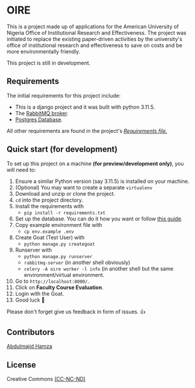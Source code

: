 # OIRE

This is a project made up of applications for the American University of Nigeria Office of Institutional Research and Effectiveness.
The project was initiated to replace the existing paper-driven activities by the university's office of institutional research and effectiveness to save on costs and be more environmentally friendly.

This project is still in development.


## Requirements
The initial requirements for this project include:

 * This is a django project and it was built with python 3.11.5.
 * The [RabbitMQ broker](https://www.rabbitmq.com/download.html).
 * [Postgres Database](https://www.postgresql.org/).

All other requirements are found in the project's *[Requirements file.](requirements.txt)*

## Quick start (for development)
To set up this project on a machine **(for preview/development only)**, you will need to:

1. Ensure a similar Python version (say 3.11.5) is installed on your machine.
2. (Optional) You may want to create a separate ``virtualenv``
3. Download and unzip or clone the project.
4. ``cd`` into the project directory.
3. Install the requirements with
    * ``pip install -r requirements.txt``
4. Set up the database. You can do it how you want or follow [this guide](docs/DATABASE_SETUP.md).
5. Copy example environment file with
    * ``cp env.example .env``
6. Create Goat (Test User) with
    * ``python manage.py creategoat``
7. Runserver with
    * ``python manage.py runserver``
    * ``rabbitmq-server`` (in another shell obviously)
    * ``celery -A oire worker -l info`` (in another shell but the same environment/virtual environment.
8. Go to ``http://localhost:8000/``.
9.  Click on **Faculty Course Evaluation**.
10. Login with the Goat.
11. Good luck :tada:



Please don't forget give us feedback in form of issues. :+1:




## Contributors

[Abdulmajid Hamza](http://x.com/__skampa__)

## License

Creative Commons [(CC-NC-ND)](https://creativecommons.org/licenses/by-nc-nd/3.0/legalcode)